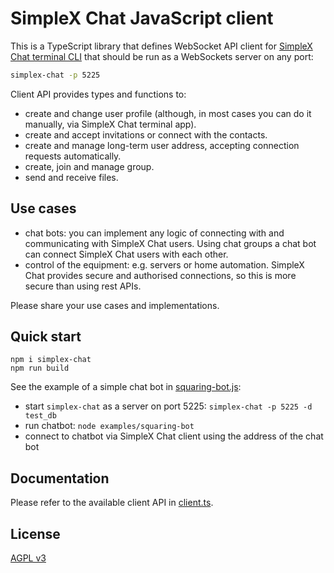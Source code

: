 # SimpleX Chat JavaScript client

This is a TypeScript library that defines WebSocket API client for [SimpleX Chat terminal CLI](https://github.com/simplex-chat/simplex-chat/blob/stable/docs/CLI.md) that should be run as a WebSockets server on any port:

```bash
simplex-chat -p 5225
```

Client API provides types and functions to:

- create and change user profile (although, in most cases you can do it manually, via SimpleX Chat terminal app).
- create and accept invitations or connect with the contacts.
- create and manage long-term user address, accepting connection requests automatically.
- create, join and manage group.
- send and receive files.

## Use cases

- chat bots: you can implement any logic of connecting with and communicating with SimpleX Chat users. Using chat groups a chat bot can connect SimpleX Chat users with each other.
- control of the equipment: e.g. servers or home automation. SimpleX Chat provides secure and authorised connections, so this is more secure than using rest APIs.

Please share your use cases and implementations.

## Quick start

```
npm i simplex-chat
npm run build
```

See the example of a simple chat bot in [squaring-bot.js](./examples/squaring-bot.js):

- start `simplex-chat` as a server on port 5225: `simplex-chat -p 5225 -d test_db`
- run chatbot: `node examples/squaring-bot`
- connect to chatbot via SimpleX Chat client using the address of the chat bot

## Documentation

Please refer to the available client API in [client.ts](./src/client.ts).

## License

[AGPL v3](./LICENSE)
